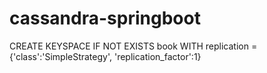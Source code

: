 # cassandra-springboot

CREATE KEYSPACE IF NOT EXISTS book WITH replication = {'class':'SimpleStrategy', 'replication_factor':1}
